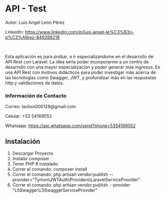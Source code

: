 <h1>API - Test</h1>
<p>Autor: Luis Angel León Pérez</p>
<p>LinkedIn: <a href="https://www.linkedin.com/in/luis-angel-le%C3%B3n-p%C3%A9rez-846288218">https://www.linkedin.com/in/luis-angel-le%C3%B3n-p%C3%A9rez-846288218</a></p>
<br>
<p>
    Esta aplicación es para probar, e ir especializandome en el desarrollo de API Rest con Laravel.
    La idea sería poder incorporarme a un centro de desarrollo con una mayor especialización y poder generar más 
    ingresos. Es una API Rest con motivos didácticos para poder investigar más acerca de las tecnologías como 
    Swagger, JWT, y profundizar más en las respuestas http y validaciones de datos.
</p>
<h3>Información de Contacto</h3>
<p>Correo: lanlion000128@gmail.com</p>
<p>Celular: +53 54169552</p>
<p>Whatsapp: <a href="https://api.whatsapp.com/send?phone=5354169552">https://api.whatsapp.com/send?phone=5354169552</a></p>

<h2>Instalación</h2>
<ol>
    <li>Descargar Proyecto</li>
    <li>Instalar composer</li>
    <li>Tener PHP 8 instalado</li>
    <li>Correr el comando: composer install</li>
    <li>Correr el comando: php artisan vendor:publish --provider="Tymon\JWTAuth\Providers\LaravelServiceProvider"</li>
    <li>Correr el comando: php artisan vendor:publish --provider "L5Swagger\L5SwaggerServiceProvider"</li>
</ol>
